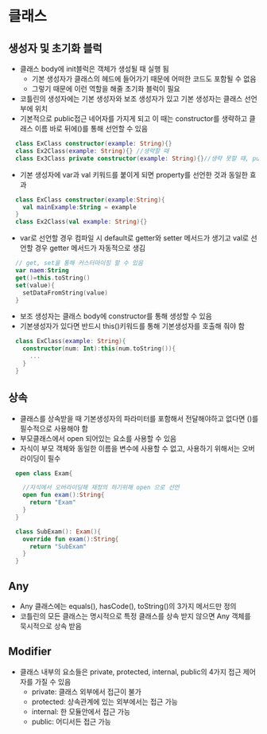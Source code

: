 # 클래스
## 생성자 및 초기화 블럭
+ 클래스 body에 init블럭은 객체가 생성될 때 실행 됨
  - 기본 생성자가 클래스의 헤드에 들어가기 때문에 어떠한 코드도 포함될 수 없음
  - 그렇기 때문에 이런 역할을 해줄 초기화 블럭이 필요
+ 코틀린의 생성자에는 기본 생성자와 보조 생성자가 있고 기본 생성자는 클래스 선언부에 위치
+ 기본적으로 public접근 네어자를 가지게 되고 이 때는 constructor를 생략하고 클래스 이름 바로 뒤에()를 통해 선언할 수 있음
```kotlin
  class ExClass constructor(example: String){}
  class Ex2Class(example: String){} //생략할 때
  class Ex3Class private constructor(example: String){}//생략 못할 때, public이 아닐때
```

+ 기본 생성자에 var과 val 키워드를 붙이게 되면 property를 선언한 것과 동일한 효과
```kotlin
  class ExClass constructor(example:String){
    val mainExample:String = example
  }
  class Ex2Class(val example: String){}
```

+ var로 선언할 경우 컴파일 시 default로 getter와 setter 메서드가 생기고 val로 선언할 경우 getter 메서드가 자동적으로 생김
```kotlin
  // get, set을 통해 커스터마이징 할 수 있음
  var naem:String
  get()=this.toString()
  set(value){
    setDataFromString(value)
  }
```

+ 보조 생성자는 클래스 body에 constructor를 통해 생성할 수 있음
+ 기본생성자가 있다면 반드시 this()키워드를 통해 기본생성자를 호출해 줘야 함
```kotlin
  class ExClass(example: String){
    constructor(num: Int):this(num.toString()){
      ...
    }
  }
```

## 상속
+ 클래스를 상속받을 때 기본생성자의 파라미터를 포함해서 전달해야하고 없다면 ()를 필수적으로 사용해야 함
+ 부모클래스에서 open 되어있는 요소를 사용할 수 있음
+ 자식이 부모 객체와 동일한 이름을 변수에 사용할 수 없고, 사용하기 위해서는 오버라이딩이 필수
```kotlin
  open class Exam{

    //자식에서 오버라이딩해 재정의 하기위해 open 으로 선언
    open fun exam():String{
      return "Exam"
    }
  }

  class SubExam(): Exam(){
    override fun exam():String{
      return "SubExam"
    }
  }
```

## Any
+ Any 클래스에는 equals(), hasCode(), toString()의 3가지 메서드만 정의
+ 코틀린의 모든 클래스는 명시적으로 특정 클래스를 상속 받지 않으면 Any 객체를 묵시적으로 상속 받음

## Modifier
+ 클래스 내부의 요소들은 private, protected, internal, public의 4가지 접근 제어자를 가질 수 있음
  - private: 클래스 외부에서 접근이 불가
  - protected: 상속관계에 있는 외부에서는 접근 가능
  - internal: 한 모듈안에서 접근 가능
  - public: 어디서든 접근 가능
